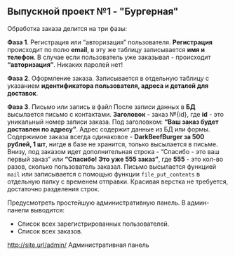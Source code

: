 ## Выпускной проект №1 - "Бургерная"

Обработка заказа делится на три фазы:

**Фаза 1**. Регистрация или “авторизация” пользователя.
**Регистрация** происходит по полю **email**, в эту же таблицу записывается **имя и телефон**. В случае если пользователь уже заказывал - происходит **“авторизация”**. Никаких паролей нет!

**Фаза 2**. Оформление заказа.
Записывается в отдельную таблицу с указанием **идентификатора пользователя, адреса и деталей для доставок**.

**Фаза 3**. Письмо или запись в файл
После записи данных в **БД** высылается письмо с контактами. **Заголовок** - заказ №{id}, где **id** - это уникальный номер записи заказа. Под заголовком: **“Ваш заказ будет доставлен по адресу”**. Адрес содержит данные из БД или формы. Содержимое заказа всегда одинаковое - **DarkBeefBurger за 500 рублей, 1 шт**, нигде в базе не хранится, только высылается в письме. Внизу, под заказом идет дополнительная строка - “Спасибо - это ваш первый заказ” или **“Спасибо! Это уже 555 заказ”**, где **555** - это кол-во разов, сколько пользователь заказал. Письмо высылается функцией `mail` или записывается с помощью функции `file_put_contents` в отдельную папку с временем отправки. Красивая верстка не требуется, достаточно разделения строк.

Предусмотреть простейшую административную панель. В админ-панели выводится:
- Cписок всех зарегистрированных пользователей.
- Cписок всех заказов.

http://site.url/admin/ Административная панель
